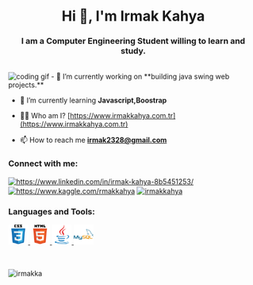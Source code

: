 <h1 align="center">Hi 👋, I'm Irmak Kahya</h1>
<h3 align="center">I am a Computer Engineering Student willing to learn and study.</h3>
<br>
   <img src="https://media.giphy.com/media/jRf5fsn8G6YaogAWxn/giphy.gif" alt="coding gif" width="500"/>
- 🔭 I’m currently working on **building java swing web projects.**

- 🌱 I’m currently learning **Javascript,Boostrap**

- 👨‍💻 Who am I? [https://www.irmakkahya.com.tr](https://www.irmakkahya.com.tr)

- 📫 How to reach me **irmak2328@gmail.com**

<h3 align="left">Connect with me:</h3>
<p align="left">
<a href="https://www.linkedin.com/in/irmak-kahya-8b5451253/" target="_blank"><img align="center" src="https://raw.githubusercontent.com/rahuldkjain/github-profile-readme-generator/master/src/images/icons/Social/linked-in-alt.svg" alt="https://www.linkedin.com/in/irmak-kahya-8b5451253/" height="30" width="40" /></a>
<a href="https://www.kaggle.com/rmakkahya" target="_blank"><img align="center" src="https://raw.githubusercontent.com/rahuldkjain/github-profile-readme-generator/master/src/images/icons/Social/kaggle.svg" alt="https://www.kaggle.com/rmakkahya" height="30" width="40" /></a>
<a href="https://www.leetcode.com/irmakkahya" target="_blank"><img align="center" src="https://raw.githubusercontent.com/rahuldkjain/github-profile-readme-generator/master/src/images/icons/Social/leet-code.svg" alt="irmakkahya" height="30" width="40" /></a>
</p>

<h3 align="left">Languages and Tools:</h3>
<p align="left"> <a href="https://www.w3schools.com/css/" target="_blank" rel="noreferrer"> <img src="https://raw.githubusercontent.com/devicons/devicon/master/icons/css3/css3-original-wordmark.svg" alt="css3" width="40" height="40"/> </a> <a href="https://www.w3.org/html/" target="_blank" rel="noreferrer"> <img src="https://raw.githubusercontent.com/devicons/devicon/master/icons/html5/html5-original-wordmark.svg" alt="html5" width="40" height="40"/> </a> <a href="https://www.java.com" target="_blank" rel="noreferrer"> <img src="https://raw.githubusercontent.com/devicons/devicon/master/icons/java/java-original.svg" alt="java" width="40" height="40"/> </a> <a href="https://www.mysql.com/" target="_blank" rel="noreferrer"> <img src="https://raw.githubusercontent.com/devicons/devicon/master/icons/mysql/mysql-original-wordmark.svg" alt="mysql" width="40" height="40"/> </a> </p>
<br>

<p><img align="center" src="https://github-readme-stats.vercel.app/api/top-langs?username=irmakka&show_icons=true&locale=en&layout=compact" alt="irmakka" /></p>

